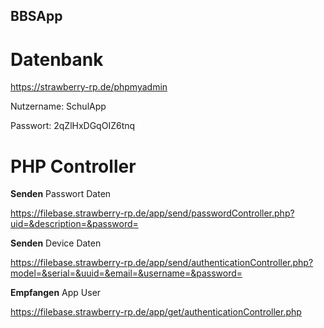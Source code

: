 ## BBSApp

# Datenbank

https://strawberry-rp.de/phpmyadmin

Nutzername: SchulApp

Passwort: 2qZlHxDGqOIZ6tnq


# PHP Controller

**Senden** Passwort Daten

https://filebase.strawberry-rp.de/app/send/passwordController.php?uid=&description=&password=

**Senden** Device Daten

https://filebase.strawberry-rp.de/app/send/authenticationController.php?model=&serial=&uuid=&email=&username=&password=

**Empfangen** App User

https://filebase.strawberry-rp.de/app/get/authenticationController.php
